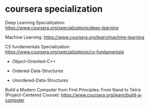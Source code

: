 # coursera specialization

Deep Learning Specialization: https://www.coursera.org/specializations/deep-learning

Machine Learning: https://www.coursera.org/learn/machine-learning

CS fundamentals Specialization: https://www.coursera.org/specializations/cs-fundamentals

* Object-Oriented-C++

* Ordered-Data-Structures

* Unordered-Data-Structures

Build a Modern Computer from First Principles: From Nand to Tetris (Project-Centered Course): https://www.coursera.org/learn/build-a-computer

